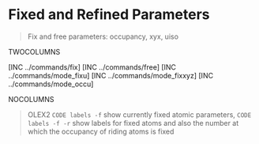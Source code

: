# Fixed and Refined Parameters
> Fix and free parameters: occupancy, xyx, uiso

TWOCOLUMNS

[INC ../commands/fix]
[INC ../commands/free]
[INC ../commands/mode_fixu]
[INC ../commands/mode_fixxyz]
[INC ../commands/mode_occu]

NOCOLUMNS

>OLEX2 `CODE labels -f` show currently fixed atomic parameters, `CODE labels -f -r` show labels for fixed atoms and also the number at which the occupancy of riding atoms is fixed

